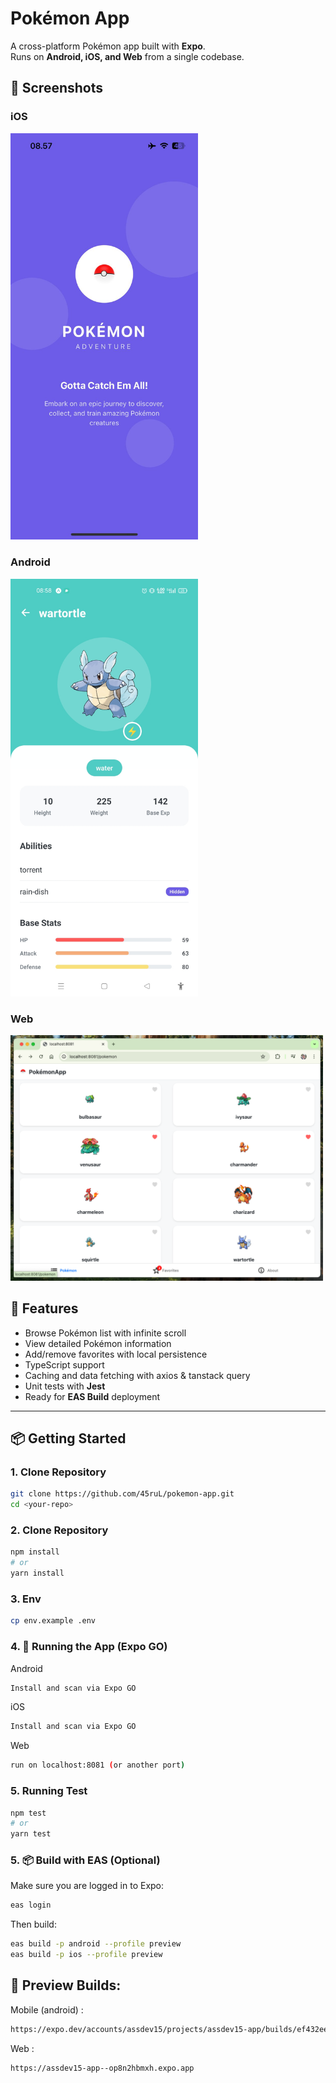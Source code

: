 # Pokémon App

A cross-platform Pokémon app built with **Expo**.  
Runs on **Android, iOS, and Web** from a single codebase.

## 📸 Screenshots

### iOS

<img src="./src/assets/images/screenshot/ios.jpeg" alt="iOS Screenshot" width="300"/>

### Android

<img src="./src/assets/images/screenshot/android.jpeg" alt="Android Screenshot" width="300"/>

### Web

<img src="./src/assets/images/screenshot/web.png" alt="Web Screenshot" width="500"/>

## 🚀 Features

- Browse Pokémon list with infinite scroll
- View detailed Pokémon information
- Add/remove favorites with local persistence
- TypeScript support
- Caching and data fetching with axios & tanstack query
- Unit tests with **Jest**
- Ready for **EAS Build** deployment

---

## 📦 Getting Started

### 1. Clone Repository

```bash
git clone https://github.com/45ruL/pokemon-app.git
cd <your-repo>
```

### 2. Clone Repository

```bash
npm install
# or
yarn install

```

### 3. Env

```bash
cp env.example .env

```

### 4. 📱 Running the App (Expo GO)

Android

```bash
Install and scan via Expo GO
```

iOS

```bash
Install and scan via Expo GO
```

Web

```bash
run on localhost:8081 (or another port)
```

### 5. Running Test

```bash
npm test
# or
yarn test

```

### 5. 📦 Build with EAS (Optional)

Make sure you are logged in to Expo:

```bash
eas login

```

Then build:

```bash
eas build -p android --profile preview
eas build -p ios --profile preview

```

## 🔗 Preview Builds:

Mobile (android) :

```bash
https://expo.dev/accounts/assdev15/projects/assdev15-app/builds/ef432eef-18fd-4819-9646-15caf612e0ac
```

Web :

```bash
https://assdev15-app--op8n2hbmxh.expo.app
```
